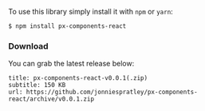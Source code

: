 To use this library simply install it with `npm` or `yarn`:

```
$ npm install px-components-react
```

### Download
You can grab the latest release below:

```download
title: px-components-react-v0.0.1(.zip)
subtitle: 150 KB
url: https://github.com/jonniespratley/px-components-react/archive/v0.0.1.zip
```

